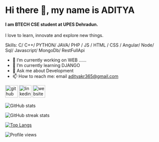 # Hi there 👋, my name is ADITYA
#### I am BTECH CSE student at UPES Dehradun.


I love to learn, innovate and explore new things.

Skills:  C/ C++/ PYTHON/ JAVA/ PHP / JS / HTML / CSS / Angular/ Node/ Sql/ Javascript/ MongoDb/ RestFullApi

- 🔭 I’m currently working on WEB ...... 
- 🌱 I’m currently learning DJANGO 
- 💬 Ask me about Development 
- 📫 How to reach me: email  adityakr365@gmail.com 


[<img src='https://cdn.jsdelivr.net/npm/simple-icons@3.0.1/icons/github.svg' alt='github' height='40'>](https://github.com/Adityakr123)  [<img src='https://cdn.jsdelivr.net/npm/simple-icons@3.0.1/icons/linkedin.svg' alt='linkedin' height='40'>](https://www.linkedin.com/in/aditya-kumar-220053208/)  [<img src='https://cdn.jsdelivr.net/npm/simple-icons@3.0.1/icons/icloud.svg' alt='website' height='40'>](https://aditya.works/)  

![GitHub stats](https://github-readme-stats.vercel.app/api?username=Adityakr123&show_icons=true&count_private=true)  

![GitHub streak stats](https://github-readme-streak-stats.herokuapp.com/?user=Adityakr123)  

[![Top Langs](https://github-readme-stats.vercel.app/api/top-langs/?username=Adityakr123&theme=vue)](https://github.com/Adityakr123/github-readme-stats)

![Profile views](https://gpvc.arturio.dev/Adityakr123)  
